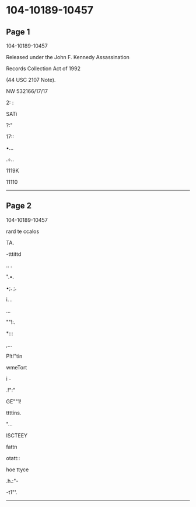 # 104-10189-10457

## Page 1

104-10189-10457

Released under the John F. Kennedy Assassination

Records Collection Act of 1992

(44 USC 2107 Note).

NW 532166/17/17

2: :

SATi

?:"

17::

•...

.÷..

1119K

11110

---

## Page 2

104-10189-10457

rard te ccalos

TA.

-tttittd

.. .

".•.

•;. ;.

i. .

...

""!:.

*:::

,...

Р!t!"tin

wmeTort

i -

.!":"

GE""1!

ttttins.

"...

ISCTEEY

fattn

otatt::

hoe ttyce

.h.:"-

-t1"'.

---

